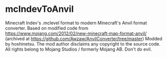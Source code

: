 # mcIndevToAnvil
Minecraft Indev's .mclevel format to modern Minecraft's Anvil format converter.
Based on modified code from https://www.mojang.com/2012/02/new-minecraft-map-format-anvil/
(archived at https://github.com/Awzaw/AnvilConverter/tree/master)
Modded by hoshinetsu. The mod author disclaims any copyright to the source code. All rights belong to Mojang Studios / formerly Mojang AB.
Don't do evil.
